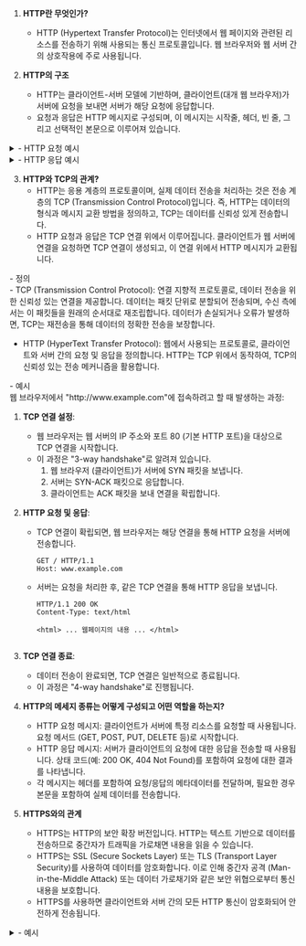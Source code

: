 1. **HTTP란 무엇인가?**
   - HTTP (Hypertext Transfer Protocol)는 인터넷에서 웹 페이지와 관련된 리소스를 전송하기 위해 사용되는 통신 프로토콜입니다. 웹 브라우저와 웹 서버 간의 상호작용에 주로 사용됩니다.

2. **HTTP의 구조**
   - HTTP는 클라이언트-서버 모델에 기반하며, 클라이언트(대개 웹 브라우저)가 서버에 요청을 보내면 서버가 해당 요청에 응답합니다.
   - 요청과 응답은 HTTP 메시지로 구성되며, 이 메시지는 시작줄, 헤더, 빈 줄, 그리고 선택적인 본문으로 이루어져 있습니다.

<details>
   <summary>- HTTP 요청 예시</summary>
```
GET /index.html HTTP/1.1
Host: www.example.com
User-Agent: Mozilla/5.0 (Windows NT 10.0; Win64; x64) AppleWebKit/537.36 (KHTML, like Gecko) Chrome/58.0.3029.110 Safari/537.3
Accept: text/html,application/xhtml+xml,application/xml;q=0.9,*/*;q=0.8
Accept-Language: en-US,en;q=0.5
Accept-Encoding: gzip, deflate
Connection: keep-alive
```

GET: 사용된 HTTP 메서드입니다.
/index.html: 웹 서버에 요청되는 리소스의 경로입니다.
Host, User-Agent, Accept 등: HTTP 헤더들이며, 요청에 대한 추가적인 정보를 제공합니다.
</details>

<details>
   <summary>- HTTP 응답 예시</summary>
```
HTTP/1.1 200 OK
Date: Mon, 27 Jul 2020 12:28:53 GMT
Server: Apache/2.2.14 (Win32)
Last-Modified: Sun, 26 Jul 2020 20:56:15 GMT
Content-Length: 88
Content-Type: text/html
Connection: Closed

<html>
	<head>
		<title>An Example Page</title>
	</head>
	<body>
		Hello World!
	</body>
</html>
```

HTTP/1.1 200 OK: HTTP 버전과 상태 코드 및 상태 메시지입니다.
Date, Server, Content-Length 등: HTTP 헤더들이며, 응답에 대한 추가적인 정보를 제공합니다.
<html>...</html>: HTML 본문이며, 브라우저가 해석하고 사용자에게 보여줄 내용입니다.
</details>

3. **HTTP와 TCP의 관계?**
   - HTTP는 응용 계층의 프로토콜이며, 실제 데이터 전송을 처리하는 것은 전송 계층의 TCP (Transmission Control Protocol)입니다. 즉, HTTP는 데이터의 형식과 메시지 교환 방법을 정의하고, TCP는 데이터를 신뢰성 있게 전송합니다.
   - HTTP 요청과 응답은 TCP 연결 위에서 이루어집니다. 클라이언트가 웹 서버에 연결을 요청하면 TCP 연결이 생성되고, 이 연결 위에서 HTTP 메시지가 교환됩니다.

<detals>
	<summary>- 정의</summary>
- TCP (Transmission Control Protocol):
연결 지향적 프로토콜로, 데이터 전송을 위한 신뢰성 있는 연결을 제공합니다.
데이터는 패킷 단위로 분할되어 전송되며, 수신 측에서는 이 패킷들을 원래의 순서대로 재조립합니다.
데이터가 손실되거나 오류가 발생하면, TCP는 재전송을 통해 데이터의 정확한 전송을 보장합니다.

- HTTP (HyperText Transfer Protocol):
웹에서 사용되는 프로토콜로, 클라이언트와 서버 간의 요청 및 응답을 정의합니다.
HTTP는 TCP 위에서 동작하여, TCP의 신뢰성 있는 전송 메커니즘을 활용합니다.
</details>

<detals>
	<summary>- 예시</summary>
웹 브라우저에서 "http://www.example.com"에 접속하려고 할 때 발생하는 과정:

1. **TCP 연결 설정**:
   - 웹 브라우저는 웹 서버의 IP 주소와 포트 80 (기본 HTTP 포트)을 대상으로 TCP 연결을 시작합니다.
   - 이 과정은 "3-way handshake"로 알려져 있습니다.
     1. 웹 브라우저 (클라이언트)가 서버에 SYN 패킷을 보냅니다.
     2. 서버는 SYN-ACK 패킷으로 응답합니다.
     3. 클라이언트는 ACK 패킷을 보내 연결을 확립합니다.

2. **HTTP 요청 및 응답**:
   - TCP 연결이 확립되면, 웹 브라우저는 해당 연결을 통해 HTTP 요청을 서버에 전송합니다.
     ```
     GET / HTTP/1.1
     Host: www.example.com
     ```
   - 서버는 요청을 처리한 후, 같은 TCP 연결을 통해 HTTP 응답을 보냅니다.
     ```
     HTTP/1.1 200 OK
     Content-Type: text/html
     
     <html> ... 웹페이지의 내용 ... </html>

   ```

3. **TCP 연결 종료**:
   - 데이터 전송이 완료되면, TCP 연결은 일반적으로 종료됩니다.
   - 이 과정은 "4-way handshake"로 진행됩니다.
</details>

4. **HTTP의 메세지 종류는 어떻게 구성되고 어떤 역할을 하는지?**
   - HTTP 요청 메시지: 클라이언트가 서버에 특정 리소스를 요청할 때 사용됩니다. 요청 메서드 (GET, POST, PUT, DELETE 등)로 시작합니다.
   - HTTP 응답 메시지: 서버가 클라이언트의 요청에 대한 응답을 전송할 때 사용됩니다. 상태 코드(예: 200 OK, 404 Not Found)를 포함하여 요청에 대한 결과를 나타냅니다.
   - 각 메시지는 헤더를 포함하여 요청/응답의 메타데이터를 전달하며, 필요한 경우 본문을 포함하여 실제 데이터를 전송합니다.

5. **HTTPS와의 관계**
   - HTTPS는 HTTP의 보안 확장 버전입니다. HTTP는 텍스트 기반으로 데이터를 전송하므로 중간자가 트래픽을 가로채면 내용을 읽을 수 있습니다.
   - HTTPS는 SSL (Secure Sockets Layer) 또는 TLS (Transport Layer Security)를 사용하여 데이터를 암호화합니다. 이로 인해 중간자 공격 (Man-in-the-Middle Attack) 또는 데이터 가로채기와 같은 보안 위협으로부터 통신 내용을 보호합니다.
   - HTTPS를 사용하면 클라이언트와 서버 간의 모든 HTTP 통신이 암호화되어 안전하게 전송됩니다.

<details>
	<summary>- 예시</summary>
```요청
[암호화된 메시지]
GET /secure-page HTTP/1.1
Host: www.secure-example.com
User-Agent: Mozilla/5.0
...
```
```응답
[암호화된 메시지]
HTTP/1.1 200 OK
Date: Mon, 27 Jul 2029 12:28:53 GMT
Server: Apache/2.2.14 (Win32)
...
<html>
<body>
<h1>Secure Content!</h1>
</body>
</html>
```
</details>
